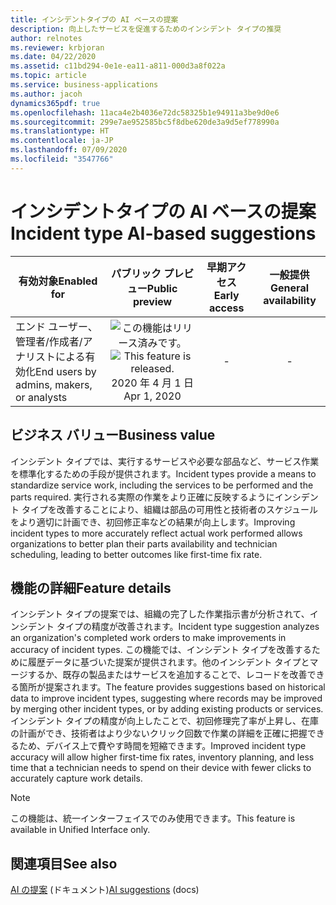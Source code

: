 ```yaml
---
title: インシデントタイプの AI ベースの提案
description: 向上したサービスを促進するためのインシデント タイプの推奨
author: relnotes
ms.reviewer: krbjoran
ms.date: 04/22/2020
ms.assetid: c11bd294-0e1e-ea11-a811-000d3a8f022a
ms.topic: article
ms.service: business-applications
ms.author: jacoh
dynamics365pdf: true
ms.openlocfilehash: 11aca4e2b4036e72dc58325b1e94911a3be9d0e6
ms.sourcegitcommit: 299e7ae952585bc5f8dbe620de3a9d5ef778990a
ms.translationtype: HT
ms.contentlocale: ja-JP
ms.lasthandoff: 07/09/2020
ms.locfileid: "3547766"
---
```

# <a name="incident-type-ai-based-suggestions"></a><span data-ttu-id="23dbb-103">インシデントタイプの AI ベースの提案</span><span class="sxs-lookup"><span data-stu-id="23dbb-103">Incident type AI-based suggestions</span></span>


| <span data-ttu-id="23dbb-104">有効対象</span><span class="sxs-lookup"><span data-stu-id="23dbb-104">Enabled for</span></span>    |  <span data-ttu-id="23dbb-105">パブリック プレビュー</span><span class="sxs-lookup"><span data-stu-id="23dbb-105">Public preview</span></span> | <span data-ttu-id="23dbb-106">早期アクセス</span><span class="sxs-lookup"><span data-stu-id="23dbb-106">Early access</span></span> | <span data-ttu-id="23dbb-107">一般提供</span><span class="sxs-lookup"><span data-stu-id="23dbb-107">General availability</span></span> | 
| ---------- | :----------: |:----------: |:----------: |
|<span data-ttu-id="23dbb-108">エンド ユーザー、管理者/作成者/アナリストによる有効化</span><span class="sxs-lookup"><span data-stu-id="23dbb-108">End users by admins, makers, or analysts</span></span>|<span data-ttu-id="23dbb-109">![この機能はリリース済みです。](/dynamics365-release-plan/media/green-checkmark.png "この機能はリリース済みです。")</span><span class="sxs-lookup"><span data-stu-id="23dbb-109">![This feature is released.](/dynamics365-release-plan/media/green-checkmark.png "This feature is released.")</span></span> <span data-ttu-id="23dbb-110">2020 年 4 月 1 日</span><span class="sxs-lookup"><span data-stu-id="23dbb-110">Apr 1, 2020</span></span>|-| -|


## <a name="business-value"></a><span data-ttu-id="23dbb-111">ビジネス バリュー</span><span class="sxs-lookup"><span data-stu-id="23dbb-111">Business value</span></span>
<!-- bv start -->
<span data-ttu-id="23dbb-112">インシデント タイプでは、実行するサービスや必要な部品など、サービス作業を標準化するための手段が提供されます。</span><span class="sxs-lookup"><span data-stu-id="23dbb-112">Incident types provide a means to standardize service work, including the services to be performed and the parts required.</span></span> <span data-ttu-id="23dbb-113">実行される実際の作業をより正確に反映するようにインシデント タイプを改善することにより、組織は部品の可用性と技術者のスケジュールをより適切に計画でき、初回修正率などの結果が向上します。</span><span class="sxs-lookup"><span data-stu-id="23dbb-113">Improving incident types to more accurately reflect actual work performed allows organizations to better plan their parts availability and technician scheduling, leading to better outcomes like first-time fix rate.</span></span>
<!-- bv end -->



## <a name="feature-details"></a><span data-ttu-id="23dbb-114">機能の詳細</span><span class="sxs-lookup"><span data-stu-id="23dbb-114">Feature details</span></span>
<!--feature detail start -->
<span data-ttu-id="23dbb-115">インシデント タイプの提案では、組織の完了した作業指示書が分析されて、インシデント タイプの精度が改善されます。</span><span class="sxs-lookup"><span data-stu-id="23dbb-115">Incident type suggestion analyzes an organization's completed work orders to make improvements in accuracy of incident types.</span></span> <span data-ttu-id="23dbb-116">この機能では、インシデント タイプを改善するために履歴データに基づいた提案が提供されます。他のインシデント タイプとマージするか、既存の製品またはサービスを追加することで、レコードを改善できる箇所が提案されます。</span><span class="sxs-lookup"><span data-stu-id="23dbb-116">The feature provides suggestions based on historical data to improve incident types, suggesting where records may be improved by merging other incident types, or by adding existing products or services.</span></span> <span data-ttu-id="23dbb-117">インシデント タイプの精度が向上したことで、初回修理完了率が上昇し、在庫の計画ができ、技術者はより少ないクリック回数で作業の詳細を正確に把握できるため、デバイス上で費やす時間を短縮できます。</span><span class="sxs-lookup"><span data-stu-id="23dbb-117">Improved incident type accuracy will allow higher first-time fix rates, inventory planning, and less time that a technician needs to spend on their device with fewer clicks to accurately capture work details.</span></span>
<!--feature detail end -->


> [!NOTE]
> <span data-ttu-id="23dbb-118">この機能は、統一インターフェイスでのみ使用できます。</span><span class="sxs-lookup"><span data-stu-id="23dbb-118">This feature is available in Unified Interface only.</span></span>







## <a name="see-also"></a><span data-ttu-id="23dbb-119">関連項目</span><span class="sxs-lookup"><span data-stu-id="23dbb-119">See also</span></span>

<!--docs start-->
<span data-ttu-id="23dbb-120">[AI の提案](https://docs.microsoft.com/dynamics365/field-service/configure-incident-types#ai-suggestions) (ドキュメント)</span><span class="sxs-lookup"><span data-stu-id="23dbb-120">[AI suggestions](https://docs.microsoft.com/dynamics365/field-service/configure-incident-types#ai-suggestions) (docs)</span></span>
<!--docs end-->
